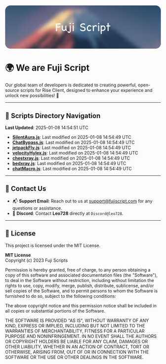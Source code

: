 ![Banner](.github/b.webp)

# 🌍 **We are Fuji Script**

Our global team of developers is dedicated to creating powerful, open-source scripts for Rise Client, designed to enhance your experience and unlock new possibilities! 🌟

---
<!-- SCRIPTS_NAVIGATION_START -->
## 📂 **Scripts Directory Navigation**

**Last Updated**: 2025-01-08 14:54:51 UTC

- **[SilentAura.js](scripts/SilentAura.js)**: Last modified on 2025-01-08 14:54:49 UTC
- **[ChatBypass.js](scripts/ChatBypass.js)**: Last modified on 2025-01-08 14:54:49 UTC
- **[jetpackFly.js](scripts/jetpackFly.js)**: Last modified on 2025-01-08 14:54:49 UTC
- **[velocityHylex.js](scripts/velocityHylex.js)**: Last modified on 2025-01-08 14:54:49 UTC
- **[chestxray.js](scripts/chestxray.js)**: Last modified on 2025-01-08 14:54:49 UTC
- **[bedxray.js](scripts/bedxray.js)**: Last modified on 2025-01-08 14:54:49 UTC
- **[chatMacro.js](scripts/chatMacro.js)**: Last modified on 2025-01-08 14:54:49 UTC

<!-- SCRIPTS_NAVIGATION_END -->

---

## 💬 **Contact Us**  
- 📬 **Support Email**: Reach out to us at [support@fujiscript.com](mailto:support@fujiscript.com) for any questions or assistance.  
- 💬 **Discord**: Contact **Leo728** directly at `Discord@leo728`.

---

## 📜 **License**

This project is licensed under the MIT License.  

**MIT License**  
Copyright (c) 2023 Fuji Scripts  

Permission is hereby granted, free of charge, to any person obtaining a copy of this software and associated documentation files (the "Software"), to deal in the Software without restriction, including without limitation the rights to use, copy, modify, merge, publish, distribute, sublicense, and/or sell copies of the Software, and to permit persons to whom the Software is furnished to do so, subject to the following conditions:  

The above copyright notice and this permission notice shall be included in all copies or substantial portions of the Software.  

THE SOFTWARE IS PROVIDED "AS IS", WITHOUT WARRANTY OF ANY KIND, EXPRESS OR IMPLIED, INCLUDING BUT NOT LIMITED TO THE WARRANTIES OF MERCHANTABILITY, FITNESS FOR A PARTICULAR PURPOSE AND NONINFRINGEMENT. IN NO EVENT SHALL THE AUTHORS OR COPYRIGHT HOLDERS BE LIABLE FOR ANY CLAIM, DAMAGES OR OTHER LIABILITY, WHETHER IN AN ACTION OF CONTRACT, TORT OR OTHERWISE, ARISING FROM, OUT OF OR IN CONNECTION WITH THE SOFTWARE OR THE USE OR OTHER DEALINGS IN THE SOFTWARE.  
